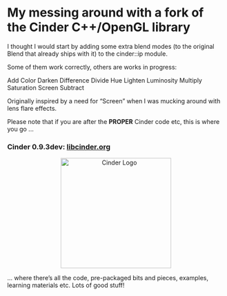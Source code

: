 # My messing around with a fork of the Cinder C++/OpenGL library

I thought I would start by adding some extra blend modes (to the original Blend that already ships with it) to the cinder::ip module.

Some of them work correctly, others are works in progress:

Add
Color
Darken
Difference
Divide
Hue
Lighten
Luminosity
Multiply
Saturation
Screen
Subtract

Originally inspired by a need for “Screen” when I was mucking around with lens flare effects.

Please note that if you are after the **PROPER** Cinder code etc, this is where you go ...

### Cinder 0.9.3dev: [libcinder.org](http://libcinder.org)

<p align="center">
  <a href="https://github.com/cinder"><img src="https://libcinder.org/docs/_assets/images/cinder_logo.svg" alt="Cinder Logo" width="256" height="auto"/></a>
</p>

... where there’s all the code, pre-packaged bits and pieces, examples, learning materials etc. Lots of good stuff!

